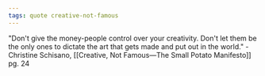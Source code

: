```yaml
---
tags: quote creative-not-famous 
---
```


"Don't give the money-people control over your creativity. Don't let them be the only ones to dictate the art that gets made and put out in the world." - Christine Schisano, [[Creative, Not Famous—The Small Potato Manifesto]] pg. 24